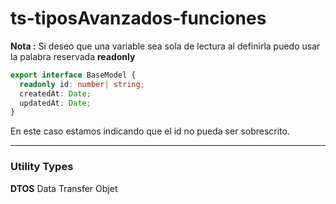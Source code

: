 # ts-tiposAvanzados-funciones

**Nota :** Si deseo que una variable sea sola de lectura al definirla puedo usar la palabra reservada **readonly**

```Typescript
export interface BaseModel {
  readonly id: number| string;
  createdAt: Date;
  updatedAt: Date;
}
```

En este caso estamos indicando que el id no pueda ser sobrescrito.

---

### Utility Types

**DTOS** Data Transfer Objet
